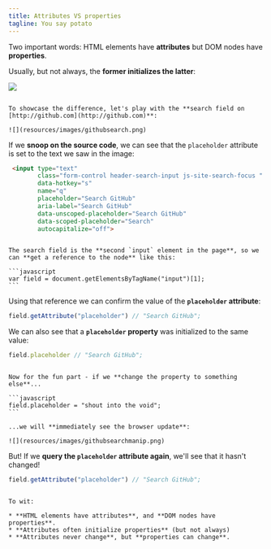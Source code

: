 ```yaml
---
title: Attributes VS properties
tagline: You say potato
---
```


Two important words: HTML elements have **attributes** but DOM nodes have **properties**.

Usually, but not always, the **former initializes the latter**:

![](resources/diagrams/attrprop.svg)

~~~

To showcase the difference, let's play with the **search field on [http://github.com](http://github.com)**:

![](resources/images/githubsearch.png)

~~~

If we **snoop on the source code**, we can see that the `placeholder` attribute is set to the text we saw in the image:

```html
 <input type="text"
        class="form-control header-search-input js-site-search-focus "
        data-hotkey="s"
        name="q"
        placeholder="Search GitHub"
        aria-label="Search GitHub"
        data-unscoped-placeholder="Search GitHub"
        data-scoped-placeholder="Search"
        autocapitalize="off">
```

~~~

The search field is the **second `input` element in the page**, so we can **get a reference to the node** like this:

```javascript
var field = document.getElementsByTagName("input")[1];
```

~~~

Using that reference we can confirm the value of the **`placeholder` attribute**:

```javascript
field.getAttribute("placeholder") // "Search GitHub";
```

We can also see that a **`placeholder` property** was initialized to the same value:

```javascript
field.placeholder // "Search GitHub";
```

~~~

Now for the fun part - if we **change the property to something else**...

```javascript
field.placeholder = "shout into the void";
```

...we will **immediately see the browser update**:

![](resources/images/githubsearchmanip.png)

~~~

But! If we **query the `placeholder` attribute again**, we'll see that it hasn't changed!

```javascript
field.getAttribute("placeholder") // "Search GitHub";
```

~~~

To wit:

* **HTML elements have attributes**, and **DOM nodes have properties**.
* **Attributes often initialize properties** (but not always)
* **Attributes never change**, but **properties can change**.
